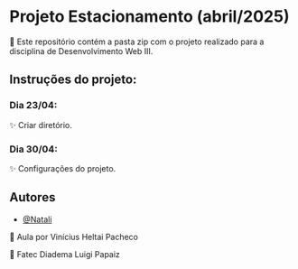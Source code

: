 # Projeto Estacionamento (abril/2025)

🔎 Este repositório contém a pasta zip com o projeto realizado para a disciplina de Desenvolvimento Web III.

## Instruções do projeto:

### Dia 23/04:

✨ Criar diretório.

### Dia 30/04:

✨ Configurações do projeto.
    
## Autores

- [@Natali](https://github.com/nouveauromance)

🔗 Aula por Vinícius Heltai Pacheco

📍 Fatec Diadema Luigi Papaiz 
